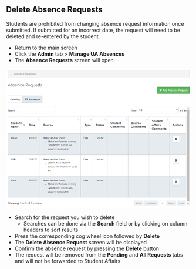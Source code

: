 ## Delete Absence Requests
Students are prohibited from changing absence request information once submitted.  If submitted for an incorrect date, the request will need to be deleted and re-entered by the student.

* Return to the main screen
* Click the **Admin** tab > **Manage UA Absences**
* The **Absence Requests** screen will open

![Absences Main](./images/AbsencesMain_Coordinator.png)

* Search for the request you wish to delete
	* Searches can be done via the **Search** field or by clicking on column headers to sort results
* Press the corresponding cog wheel icon followed by **Delete**
* The **Delete Absence Request** screen will be displayed
* Confirm the absence request by pressing the **Delete** button
* The request will be removed from the **Pending** and **All Requests** tabs and will not be forwarded to Student Affairs
